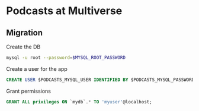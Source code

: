 # Podcasts at Multiverse

## Migration
Create the DB
```sh
mysql -u root --password=$MYSQL_ROOT_PASSWORD
```
Create a user for the app
```sql
CREATE USER $PODCASTS_MYSQL_USER IDENTIFIED BY $PODCASTS_MYSQL_PASSWORD;
```
Grant permissions
```sql
GRANT ALL privileges ON `mydb`.* TO 'myuser'@localhost;
```